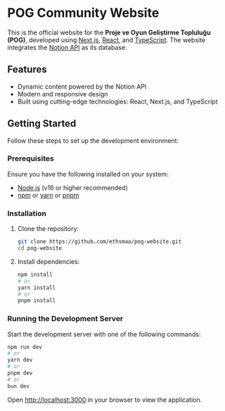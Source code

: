 # POG Community Website

This is the official website for the **Proje ve Oyun Geliştirme Topluluğu (POG)**, developed using [Next.js](https://nextjs.org), [React](https://react.dev/), and [TypeScript](https://www.typescriptlang.org/). The website integrates the [Notion API](https://developers.notion.com/) as its database.

## Features

- Dynamic content powered by the Notion API
- Modern and responsive design
- Built using cutting-edge technologies: React, Next.js, and TypeScript

## Getting Started

Follow these steps to set up the development environment:

### Prerequisites

Ensure you have the following installed on your system:

- [Node.js](https://nodejs.org) (v16 or higher recommended)
- [npm](https://www.npmjs.com/) or [yarn](https://yarnpkg.com/) or [pnpm](https://pnpm.io/)

### Installation

1. Clone the repository:

   ```bash
   git clone https://github.com/ethsmaa/pog-website.git
   cd pog-website
   ```

2. Install dependencies:

   ```bash
   npm install
   # or
   yarn install
   # or
   pnpm install
   ```

### Running the Development Server

Start the development server with one of the following commands:

```bash
npm run dev
# or
yarn dev
# or
pnpm dev
# or
bun dev
```

Open [http://localhost:3000](http://localhost:3000) in your browser to view the application.
<!-- update -->
<!-- update -->
